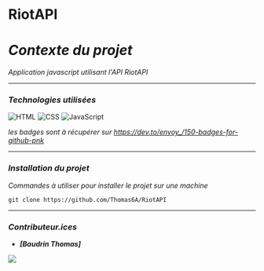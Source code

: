 # RiotAPI

# *Contexte du projet*
*Application javascript utilisant l'API RiotAPI*
___
### *Technologies utilisées*

![HTML](https://img.shields.io/badge/HTML-239120?style=for-the-badge&logo=html5&logoColor=white)
![CSS](https://img.shields.io/badge/CSS-239120?&style=for-the-badge&logo=css3&logoColor=white)
![JavaScript](https://img.shields.io/badge/JavaScript-F7DF1E?style=for-the-badge&logo=javascript&logoColor=black)

*les badges sont à récupérer sur https://dev.to/envoy_/150-badges-for-github-pnk*
___
### *Installation du projet*
*Commandes à utiliser pour installer le projet sur une machine*
```
git clone https://github.com/Thomas6A/RiotAPI
```

___
### *Contributeur.ices*
- ***[Baudrin Thomas]***

<a href="[https://github.com/Thomas6A]"><img src="https://img.shields.io/badge/GitHub-100000?style=for-the-badge&logo=github&logoColor=white"></img></a>